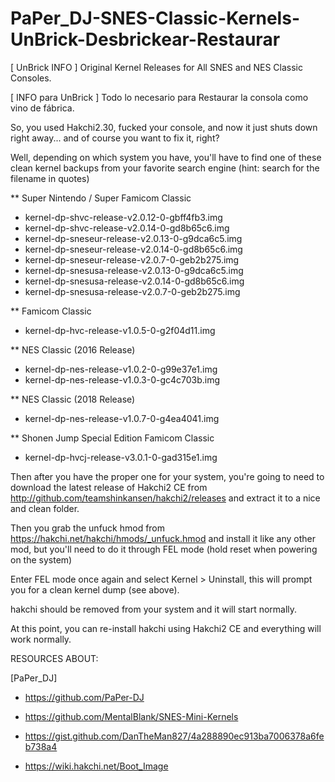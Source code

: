 # PaPer_DJ-SNES-Classic-Kernels-UnBrick-Desbrickear-Restaurar
[ UnBrick INFO ] Original Kernel Releases for All SNES and NES Classic Consoles. 

[ INFO para UnBrick ] Todo lo necesario para Restaurar la consola como vino de fábrica.


So, you used Hakchi2.30, fucked your console, and now it just shuts down right away... and of course you want to fix it, right?

Well, depending on which system you have, you'll have to find one of these clean kernel backups from your favorite search engine (hint: search for the filename in quotes)

** Super Nintendo / Super Famicom Classic
* kernel-dp-shvc-release-v2.0.12-0-gbff4fb3.img
* kernel-dp-shvc-release-v2.0.14-0-gd8b65c6.img
* kernel-dp-sneseur-release-v2.0.13-0-g9dca6c5.img
* kernel-dp-sneseur-release-v2.0.14-0-gd8b65c6.img
* kernel-dp-sneseur-release-v2.0.7-0-geb2b275.img
* kernel-dp-snesusa-release-v2.0.13-0-g9dca6c5.img
* kernel-dp-snesusa-release-v2.0.14-0-gd8b65c6.img
* kernel-dp-snesusa-release-v2.0.7-0-geb2b275.img

** Famicom Classic 
* kernel-dp-hvc-release-v1.0.5-0-g2f04d11.img

** NES Classic (2016 Release)
* kernel-dp-nes-release-v1.0.2-0-g99e37e1.img
* kernel-dp-nes-release-v1.0.3-0-gc4c703b.img

** NES Classic (2018 Release)
* kernel-dp-nes-release-v1.0.7-0-g4ea4041.img

** Shonen Jump Special Edition Famicom Classic
* kernel-dp-hvcj-release-v3.0.1-0-gad315e1.img


Then after you have the proper one for your system, you're going to need to download the latest release of Hakchi2 CE from http://github.com/teamshinkansen/hakchi2/releases and extract it to a nice and clean folder.

Then you grab the unfuck hmod from https://hakchi.net/hakchi/hmods/_unfuck.hmod and install it like any other mod, but you'll need to do it through FEL mode (hold reset when powering on the system)

Enter FEL mode once again and select Kernel > Uninstall, this will prompt you for a clean kernel dump (see above).

hakchi should be removed from your system and it will start normally.

At this point, you can re-install hakchi using Hakchi2 CE and everything will work normally.

RESOURCES ABOUT:

[PaPer_DJ] 
* https://github.com/PaPer-DJ

* https://github.com/MentalBlank/SNES-Mini-Kernels
* https://gist.github.com/DanTheMan827/4a288890ec913ba7006378a6feb738a4
* https://wiki.hakchi.net/Boot_Image
